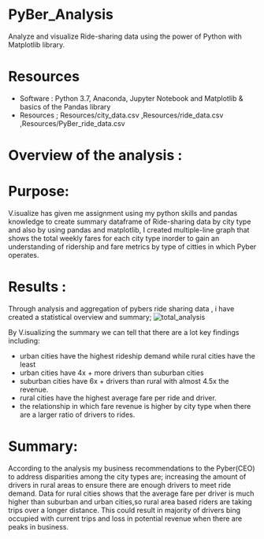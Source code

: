 # PyBer_Analysis
Analyze and visualize Ride-sharing data using the power of Python with Matplotlib library.

# Resources
- Software : Python 3.7, Anaconda, Jupyter Notebook and Matplotlib & basics of the Pandas library
- Resources ; Resources/city_data.csv ,Resources/ride_data.csv ,Resources/PyBer_ride_data.csv

# Overview of the analysis :
  
  # Purpose:
   V.isualize has given me assignment using my python skills and pandas knowledge to create summary dataframe of Ride-sharing data by city type and also by using pandas and matplotlib, I created multiple-line graph that shows the total weekly fares for each city type inorder to gain an understanding of ridership and fare metrics by type of citties in which Pyber operates.


# Results :
Through analysis and aggregation of pybers ride sharing data , i have created a statistical overview and summary; 
![total_analysis](https://user-images.githubusercontent.com/77947860/151684712-6e0317c3-01f2-4ead-83a5-41a87b7b1c5e.png)

By V.isualizing the summary we can tell that there are a lot key findings including:
 
 - urban cities have the highest rideship demand while rural cities have the least
 - urban cities have 4x + more drivers than suburban cities
 - suburban cities have 6x + drivers than rural with almost 4.5x the revenue.
 - rural cities have the highest average  fare per ride and driver.
 - the relationship in which fare revenue is higher by city type when there are a larger ratio of drivers to rides.

# Summary:
 
  According to the analysis my  business recommendations to the Pyber(CEO) to address disparities among the city types are; increasing the amount of drivers in rural areas to ensure there are enough drivers to meet ride demand. Data for rural cities shows that the average fare per driver is much higher than suburban and urban cities,so rural area based riders are taking trips over a longer distance. This could result in majority of drivers bing occupied with current trips and loss in potential revenue when there are peaks in business.


